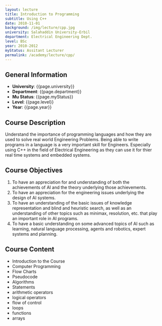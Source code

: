```yaml
---
layout: lecture
title: Introduction to Programming
subtitle: Using C++
date: 2010-11-01
background: /img/lecture/cpp.jpg
university: Salahaddin University-Erbil
department: Electrical Engineering Dept.
level: BSc
year: 2010-2012
myStatus: Assitant Lecturer
permalink: /academy/lecture/cpp/
---
```


## General Information

- **University**: {{page.university}}
- **Department**: {{page.department}}
- **Mu Status**: {{page.myStatus}}
- **Level**: {{page.level}}
- **Year**: {{page.year}}

## Course Description

Understand the importance of programming languages and how they are used to solve real world Engineering Problems. Being able to write programs in a language is a very important skill for Engineers. Especially using C++ in the field of Electrical Engineering as they can use it for thier real time systems and embedded systems.

## Course Objectives

1. To have an appreciation for and understanding of both the achievements of AI and the
   theory underlying those achievements.
1. To have an appreciation for the engineering
   issues underlying the design of AI systems.
1. To have an understanding of the basic issues
   of knowledge representation and blind and heuristic search, as well as an understanding of
   other topics such as minimax, resolution, etc. that play an important role in AI programs.
1. To have a basic understanding on some advanced topics of AI such as learning, natural
   language processing, agents and robotics, expert systems and planning.

## Course Content

- Introduction to the Course
- Computer Programming
- Flow Charts
- Pseudocode
- Algorithms
- Statements
- arithmetic operators
- logical operators
- flow of control
- loops
- functions
- arrays
